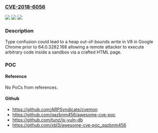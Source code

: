 ### [CVE-2018-6056](https://cve.mitre.org/cgi-bin/cvename.cgi?name=CVE-2018-6056)
![](https://img.shields.io/static/v1?label=Product&message=Chrome&color=blue)
![](https://img.shields.io/static/v1?label=Version&message=%3C%2064.0.3282.168%20&color=brighgreen)
![](https://img.shields.io/static/v1?label=Vulnerability&message=Type%20Confusion&color=brighgreen)

### Description

Type confusion could lead to a heap out-of-bounds write in V8 in Google Chrome prior to 64.0.3282.168 allowing a remote attacker to execute arbitrary code inside a sandbox via a crafted HTML page.

### POC

#### Reference
No PoCs from references.

#### Github
- https://github.com/ARPSyndicate/cvemon
- https://github.com/qazbnm456/awesome-cve-poc
- https://github.com/tunz/js-vuln-db
- https://github.com/xbl3/awesome-cve-poc_qazbnm456

